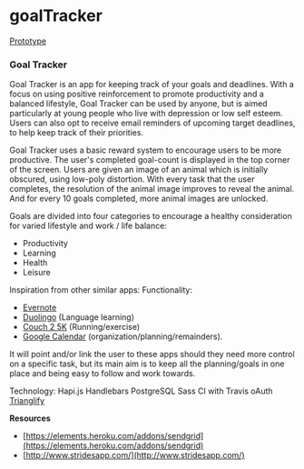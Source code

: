 # goalTracker
[Prototype](https://goaltrackerapp.herokuapp.com/)
### Goal Tracker
Goal Tracker is an app for keeping track of your goals and deadlines. With a focus on using positive reinforcement to promote productivity and a balanced lifestyle, Goal Tracker can be used by anyone, but is aimed particularly at young people who live with depression or low self esteem. Users can also opt to receive email reminders of upcoming target deadlines, to help keep track of their priorities.

Goal Tracker uses a basic reward system to encourage users to be more productive. The user's completed goal-count is displayed in the top corner of the screen. Users are given an image of an animal which is initially obscured, using low-poly distortion. With every task that the user completes, the resolution of the animal image improves to reveal the animal. And for every 10 goals completed, more animal images are unlocked.

Goals are divided into four categories to encourage a healthy consideration for varied lifestyle and work / life balance:

* Productivity
* Learning
* Health
* Leisure


Inspiration from other similar apps:
Functionality:
* [Evernote](https://evernote.com)
* [Duolingo](https://www.duolingo.com) (Language learning) 
* [Couch 2 5K](www.c25kfree.com/) (Running/exercise)
* [Google Calendar](https://www.google.com/calendar) (organization/planning/remainders).

It will point and/or link the user to these apps should they need more control on a specific task, but its main aim is to keep all the planning/goals in one place and being easy to follow and work towards.

Technology:
Hapi.js
Handlebars
PostgreSQL
Sass
CI with Travis
oAuth
[Trianglify](https://github.com/qrohlf/trianglify)


**Resources**
- [https://elements.heroku.com/addons/sendgrid](https://elements.heroku.com/addons/sendgrid)
- [http://www.stridesapp.com/](http://www.stridesapp.com/)
